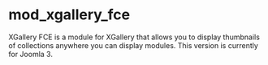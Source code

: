 # mod_xgallery_fce
XGallery FCE is a module for XGallery that allows you to display thumbnails of collections anywhere you can display modules. This version is currently for Joomla 3. 
